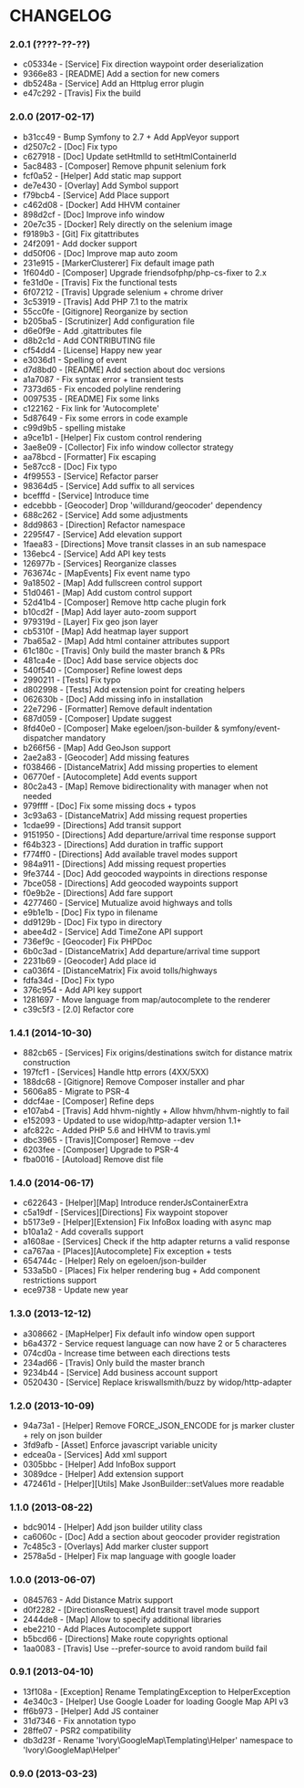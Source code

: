 # CHANGELOG

### 2.0.1 (????-??-??)

 * c05334e - [Service] Fix direction waypoint order deserialization
 * 9366e83 - [README] Add a section for new comers
 * db5248a - [Service] Add an Httplug error plugin
 * e47c292 - [Travis] Fix the build

### 2.0.0 (2017-02-17)

 * b31cc49 - Bump Symfony to 2.7 + Add AppVeyor support
 * d2507c2 - [Doc] Fix typo
 * c627918 - [Doc] Update setHtmlId to setHtmlContainerId
 * 5ac8483 - [Composer] Remove phpunit selenium fork
 * fcf0a52 - [Helper] Add static map support
 * de7e430 - [Overlay] Add Symbol support
 * f79bcb4 - [Service] Add Place support
 * c462d08 - [Docker] Add HHVM container
 * 898d2cf - [Doc] Improve info window
 * 20e7c35 - [Docker] Rely directly on the selenium image
 * f9189b3 - [Git] Fix gitattributes
 * 24f2091 - Add docker support
 * dd50f06 - [Doc] Improve map auto zoom
 * 231e915 - [MarkerClusterer] Fix default image path
 * 1f604d0 - [Composer] Upgrade friendsofphp/php-cs-fixer to 2.x
 * fe31d0e - [Travis] Fix the functional tests
 * 6f07212 - [Travis] Upgrade selenium + chrome driver
 * 3c53919 - [Travis] Add PHP 7.1 to the matrix
 * 55cc0fe - [Gitignore] Reorganize by section
 * b205ba5 - [Scrutinizer] Add configuration file
 * d6e0f9e - Add .gitattributes file
 * d8b2c1d - Add CONTRIBUTING file
 * cf54dd4 - [License] Happy new year
 * e3036d1 - Spelling of event
 * d7d8bd0 - [README] Add section about doc versions
 * a1a7087 - Fix syntax error + transient tests
 * 7373d65 - Fix encoded polyline rendering
 * 0097535 - [README] Fix some links
 * c122162 - Fix link for 'Autocomplete'
 * 5d87649 - Fix some errors in code example
 * c99d9b5 - spelling mistake
 * a9ce1b1 - [Helper] Fix custom control rendering
 * 3ae8e09 - [Collector] Fix info window collector strategy
 * aa78bcd - [Formatter] Fix escaping
 * 5e87cc8 - [Doc] Fix typo
 * 4f99553 - [Service] Refactor parser
 * 98364d5 - [Service] Add suffix to all services
 * bcefffd - [Service] Introduce time
 * edcebbb - [Geocoder] Drop 'willdurand/geocoder' dependency
 * 688c262 - [Service] Add some adjustments
 * 8dd9863 - [Direction] Refactor namespace
 * 2295f47 - [Service] Add elevation support
 * 1faea83 - [Directions] Move transit classes in an sub namespace
 * 136ebc4 - [Service] Add API key tests
 * 126977b - [Services] Reorganize classes
 * 763674c - [MapEvents] Fix event name typo
 * 9a18502 - [Map] Add fullscreen control support
 * 51d0461 - [Map] Add custom control support
 * 52d41b4 - [Composer] Remove http cache plugin fork
 * b10cd2f - [Map] Add layer auto-zoom support
 * 979319d - [Layer] Fix geo json layer
 * cb5310f - [Map] Add heatmap layer support
 * 7ba65a2 - [Map] Add html container attributes support
 * 61c180c - [Travis] Only build the master branch & PRs
 * 481ca4e - [Doc] Add base service objects doc
 * 540f540 - [Composer] Refine lowest deps
 * 2990211 - [Tests] Fix typo
 * d802998 - [Tests] Add extension point for creating helpers
 * 062630b - [Doc] Add missing info in installation
 * 22e7296 - [Formatter] Remove default indentation
 * 687d059 - [Composer] Update suggest
 * 8fd40e0 - [Composer] Make egeloen/json-builder & symfony/event-dispatcher mandatory
 * b266f56 - [Map] Add GeoJson support
 * 2ae2a83 - [Geocoder] Add missing features
 * f038466 - [DistanceMatrix] Add missing properties to element
 * 06770ef - [Autocomplete] Add events support
 * 80c2a43 - [Map] Remove bidirectionality with manager when not needed
 * 979ffff - [Doc] Fix some missing docs + typos
 * 3c93a63 - [DistanceMatrix] Add missing request properties
 * 1cdae99 - [Directions] Add transit support
 * 9151950 - [Directions] Add departure/arrival time response support
 * f64b323 - [Directions] Add duration in traffic support
 * f774ff0 - [Directions] Add available travel modes support
 * 984a911 - [Directions] Add missing request properties
 * 9fe3744 - [Doc] Add geocoded waypoints in directions response
 * 7bce058 - [Directions] Add geocoded waypoints support
 * f0e9b2e - [Directions] Add fare support
 * 4277460 - [Service] Mutualize avoid highways and tolls
 * e9b1e1b - [Doc] Fix typo in filename
 * dd9129b - [Doc] Fix typo in directory
 * abee4d2 - [Service] Add TimeZone API support
 * 736ef9c - [Geocoder] Fix PHPDoc
 * 6b0c3ad - [DistanceMatrix] Add departure/arrival time support
 * 2231b69 - [Geocoder] Add place id
 * ca036f4 - [DistanceMatrix] Fix avoid tolls/highways
 * fdfa34d - [Doc] Fix typo
 * 376c954 - Add API key support
 * 1281697 - Move language from map/autocomplete to the renderer
 * c39c5f3 - [2.0] Refactor core
 
### 1.4.1 (2014-10-30)

 * 882cb65 - [Services] Fix origins/destinations switch for distance matrix construction
 * 197fcf1 - [Services] Handle http errors (4XX/5XX)
 * 188dc68 - [Gitignore] Remove Composer installer and phar
 * 5606a85 - Migrate to PSR-4
 * ddcf4ae - [Composer] Refine deps
 * e107ab4 - [Travis] Add hhvm-nightly + Allow hhvm/hhvm-nightly to fail
 * e152093 - Updated to use widop/http-adapter version 1.1+
 * afc822c - Added PHP 5.6 and HHVM to travis.yml
 * dbc3965 - [Travis][Composer] Remove --dev
 * 6203fee - [Composer] Upgrade to PSR-4
 * fba0016 - [Autoload] Remove dist file

### 1.4.0 (2014-06-17)

 * c622643 - [Helper][Map] Introduce renderJsContainerExtra
 * c5a19df - [Services][Directions] Fix waypoint stopover
 * b5173e9 - [Helper][Extension] Fix InfoBox loading with async map
 * b10a1a2 - Add coveralls support
 * a1608ae - [Services] Check if the http adapter returns a valid response
 * ca767aa - [Places][Autocomplete] Fix exception + tests
 * 654744c - [Helper] Rely on egeloen/json-builder
 * 533a5b0 - [Places] Fix helper rendering bug + Add component restrictions support
 * ece9738 - Update new year

### 1.3.0 (2013-12-12)

 * a308662 - [MapHelper] Fix default info window open support
 * b6a4372 - Service request language can now have 2 or 5 characteres
 * 074cd0a - Increase time between each directions tests
 * 234ad66 - [Travis] Only build the master branch
 * 9234b44 - [Service] Add business account support
 * 0520430 - [Service] Replace kriswallsmith/buzz by widop/http-adapter

### 1.2.0 (2013-10-09)

 * 94a73a1 - [Helper] Remove FORCE_JSON_ENCODE for js marker cluster + rely on json builder
 * 3fd9afb - [Asset] Enforce javascript variable unicity
 * edcea0a - [Services] Add xml support
 * 0305bbc - [Helper] Add InfoBox support
 * 3089dce - [Helper] Add extension support
 * 472461d - [Helper][Utils] Make JsonBuilder::setValues more readable

### 1.1.0 (2013-08-22)

 * bdc9014 - [Helper] Add json builder utility class
 * ca6060c - [Doc] Add a section about geocoder provider registration
 * 7c485c3 - [Overlays] Add marker cluster support
 * 2578a5d - [Helper] Fix map language with google loader

### 1.0.0 (2013-06-07)

 * 0845763 - Add Distance Matrix support
 * d0f2282 - [DirectionsRequest] Add transit travel mode support
 * 2444de8 - [Map] Allow to specify additional libraries
 * ebe2210 - Add Places Autocomplete support
 * b5bcd66 - [Directions] Make route copyrights optional
 * 1aa0083 - [Travis] Use --prefer-source to avoid random build fail

### 0.9.1 (2013-04-10)

 * 13f108a - [Exception] Rename TemplatingException to HelperException
 * 4e340c3 - [Helper] Use Google Loader for loading Google Map API v3
 * ff6b973 - [Helper] Add JS container
 * 31d7346 - Fix annotation typo
 * 28ffe07 - PSR2 compatibility
 * db3d23f - Rename 'Ivory\GoogleMap\Templating\Helper' namespace to 'Ivory\GoogleMap\Helper'

### 0.9.0 (2013-03-23)
